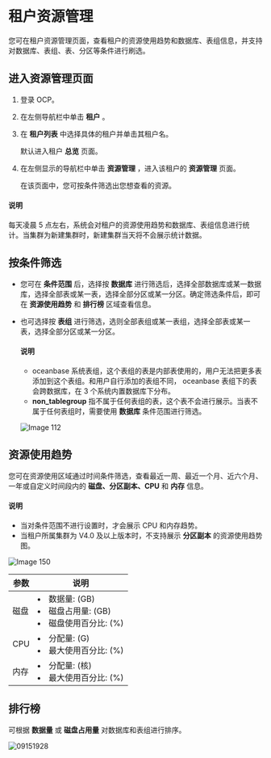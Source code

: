# 租户资源管理

您可在租户资源管理页面，查看租户的资源使用趋势和数据库、表组信息，并支持对数据库、表组、表、分区等条件进行刷选。

## 进入资源管理页面

1. 登录 OCP。

2. 在左侧导航栏中单击 **租户** 。

3. 在 **租户列表** 中选择具体的租户并单击其租户名。

   默认进入租户 **总览** 页面。

4. 在左侧显示的导航栏中单击 **资源管理** ，进入该租户的 **资源管理** 页面。

   在该页面中，您可按条件筛选出您想查看的资源。

  <main id="notice" type='explain'>
    <h4>说明</h4>
    <p>每天凌晨 5 点左右，系统会对租户的资源使用趋势和数据库、表组信息进行统计。当集群为新建集群时，新建集群当天将不会展示统计数据。</p>
  </main>

## 按条件筛选

* 您可在 **条件范围** 后，选择按 **数据库** 进行筛选后，选择全部数据库或某一数据库，选择全部表或某一表，选择全部分区或某一分区。确定筛选条件后，即可在 **资源使用趋势** 和 **排行榜** 区域查看信息。

* 也可选择按 **表组** 进行筛选，选则全部表组或某一表组，选择全部表或某一表，选择全部分区或某一分区。

  <main id="notice" type='explain'>
    <h4>说明</h4>
    <ul>
    <li>oceanbase 系统表组，这个表组的表是内部表使用的，用户无法把更多表添加到这个表组。和用户自行添加的表组不同， oceanbase 表组下的表会跨数据库，在 3 个系统内置数据库下分布。</li>
    <li><strong>non_tablegroup</strong> 指不属于任何表组的表，这个表不会进行展示。当表不属于任何表组时，需要使用 <strong>数据库</strong> 条件范围进行筛选。</li>
    </ul>
  </main>

  ![Image 112](https://help-static-aliyun-doc.aliyuncs.com/assets/img/zh-CN/4772579461/p429187.png)
  
## 资源使用趋势

您可在资源使用区域通过时间条件筛选，查看最近一周、最近一个月、近六个月、一年或自定义时间段内的 **磁盘、分区副本、CPU** 和 **内存** 信息。

  <main id="notice" type='explain'>
    <h4>说明</h4>
    <ul>
    <li>当对条件范围不进行设置时，才会展示 CPU 和内存趋势。</li>
    <li>当租户所属集群为 V4.0 及以上版本时，不支持展示 <strong>分区副本</strong> 的资源使用趋势图。</li>
    </ul>
  </main>

![Image 150](https://help-static-aliyun-doc.aliyuncs.com/assets/img/zh-CN/4772579461/p429201.png)

| **参数** |                               **说明**                               |
|--------|--------------------------------------------------------------------|
| 磁盘     | <li>数据量: (GB) </li><li>磁盘占用量: (GB) </li><li>磁盘使用百分比: (%)</li> |
| CPU    | <li>分配量: (G) </li><li>最大使用百分比: (%)</li>                              |
| 内存     | <li>分配量: (核) </li><li>最大使用百分比: (%) </li>                             |

## 排行榜

可根据 **数据量** 或 **磁盘占用量** 对数据库和表组进行排序。

![09151928](https://help-static-aliyun-doc.aliyuncs.com/assets/img/zh-CN/8260562361/p327124.png)
